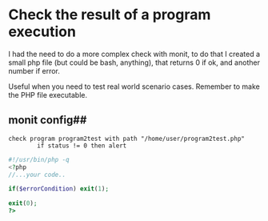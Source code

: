 # Check the result of a program execution #

I had the need to do a more complex check with monit, to do that I created a small php file (but could be bash, anything), that returns 0 if ok, and another number if error.

Useful when you need to test real world scenario cases.
Remember to make the PHP file executable.

## monit config##
```
check program program2test with path "/home/user/program2test.php"
        if status != 0 then alert 
```

```php
#!/usr/bin/php -q
<?php
//...your code..

if($errorCondition) exit(1);

exit(0);
?> 
```
